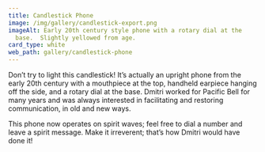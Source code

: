 ```yaml
---
title: Candlestick Phone
image: /img/gallery/candlestick-export.png
imageAlt: Early 20th century style phone with a rotary dial at the
  base.  Slightly yellowed from age.
card_type: white
web_path: gallery/candlestick-phone
---
```

Don’t try to light this candlestick! It’s actually an upright phone from the
early 20th century with a mouthpiece at the top, handheld earpiece hanging off
the side, and a rotary dial at the base. Dmitri worked for Pacific Bell for
many years and was always interested in facilitating and restoring
communication, in old and new ways.


This phone now operates on spirit waves; feel free to dial a number and leave a spirit message. Make it irreverent; that’s how Dmitri would have done it!